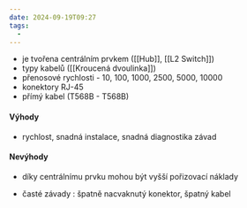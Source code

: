 ```yaml
---
date: 2024-09-19T09:27
tags:
  - 
---
```

- je tvořena centrálním prvkem ([[Hub]], [[L2 Switch]])
- typy kabelů ([[Kroucená dvoulinka]])
- přenosové rychlosti - 10, 100, 1000, 2500, 5000, 10000
- konektory RJ-45
- přímý kabel (T568B - T568B)
#### Výhody
- rychlost, snadná instalace, snadná diagnostika závad
#### Nevýhody
- díky centrálnímu prvku mohou být vyšší pořizovací náklady

- časté závady : špatně nacvaknutý konektor, špatný kabel